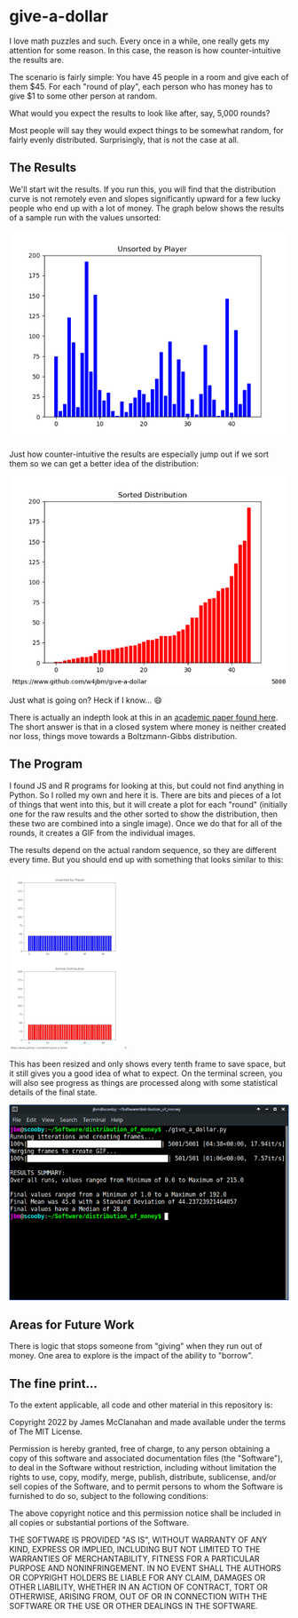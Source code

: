 # give-a-dollar

I love math puzzles and such. Every once in a while, one really gets my attention for some reason. In this case, the reason is how counter-intuitive the results are.

The scenario is fairly simple: You have 45 people in a room and give each of them $45. For each "round of play", each person who has money has to give $1 to some other person at random.

What would you expect the results to look like after, say, 5,000 rounds?

Most people will say they would expect things to be somewhat random, for fairly evenly distributed. Surprisingly, that is not the case at all.

## The Results

We'll start wit the results. If you run this, you will find that the distribution curve is not remotely even and slopes significantly upward for a few lucky people who end up with a lot of money. The graph below shows the results of a sample run with the values unsorted:

![Unsorted Results](https://github.com/w4jbm/give-a-dollar/raw/main/Images/plrs5000.png)

Just how counter-intuitive the results are especially jump out if we sort them so we can get a better idea of the distribution:

![Sorted Results](https://github.com/w4jbm/give-a-dollar/raw/main/Images/sort5000.png)

Just what is going on? Heck if I know... :smile:

There is actually an indepth look at this in an [academic paper found here](http://www2.physics.umd.edu/~yakovenk/papers/EPJB-17-723-2000.pdf). The short answer is that in a closed system where money is neither created nor loss, things move towards a Boltzmann-Gibbs distribution.

## The Program

I found JS and R programs for looking at this, but could not find anything in Python. So I rolled my own and here it is. There are bits and pieces of a lot of things that went into this, but it will create a plot for each "round" (initially one for the raw results and the other sorted to show the distribution, then these two are combined into a single image). Once we do that for all of the rounds, it creates a GIF from the individual images.

The results depend on the actual random sequence, so they are different every time. But you should end up with something that looks similar to this:

![Results as GIF](https://raw.githubusercontent.com/w4jbm/give-a-dollar/main/Images/resized.gif)

This has been resized and only shows every tenth frame to save space, but it still gives you a good idea of what to expect. On the terminal screen, you will also see progress as things are processed along with some statistical details of the final state.

![Screenshot](https://raw.githubusercontent.com/w4jbm/give-a-dollar/main/Images/Screenshot.png)

## Areas for Future Work

There is logic that stops someone from "giving" when they run out of money. One area to explore is the impact of the ability to "borrow".

## The fine print...

To the extent applicable, all code and other material in this repository is:

Copyright 2022 by James McClanahan and made available under the terms of The MIT License.

Permission is hereby granted, free of charge, to any person obtaining a copy of this software and associated documentation files (the "Software"), to deal in the Software without restriction, including without limitation the rights to use, copy, modify, merge, publish, distribute, sublicense, and/or sell copies of the Software, and to permit persons to whom the Software is furnished to do so, subject to the following conditions:

The above copyright notice and this permission notice shall be included in all copies or substantial portions of the Software.

THE SOFTWARE IS PROVIDED "AS IS", WITHOUT WARRANTY OF ANY KIND, EXPRESS OR IMPLIED, INCLUDING BUT NOT LIMITED TO THE WARRANTIES OF MERCHANTABILITY, FITNESS FOR A PARTICULAR PURPOSE AND NONINFRINGEMENT. IN NO EVENT SHALL THE AUTHORS OR COPYRIGHT HOLDERS BE LIABLE FOR ANY CLAIM, DAMAGES OR OTHER LIABILITY, WHETHER IN AN ACTION OF CONTRACT, TORT OR OTHERWISE, ARISING FROM, OUT OF OR IN CONNECTION WITH THE SOFTWARE OR THE USE OR OTHER DEALINGS IN THE SOFTWARE.
